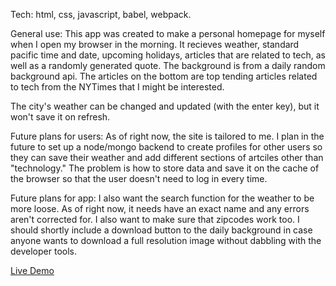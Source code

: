 Tech: html, css, javascript, babel, webpack.

General use:
This app was created to make a personal homepage for myself when I open my browser in the morning. It recieves weather, standard pacific time and date, upcoming holidays, articles that are related to tech, as well as a randomly generated quote. The background is from a daily random background api. The articles on the bottom are top tending articles related to tech from the NYTimes that I might be interested. 

The city's weather can be changed and updated (with the enter key), but it won't save it on refresh. 

Future plans for users:
As of right now, the site is tailored to me. I plan in the future to set up a node/mongo backend to create profiles for other users so they can save their weather and add different sections of artciles other than "technology." The problem is how to store data and save it on the cache of the browser so that the user doesn't need to log in every time. 

Future plans for app:
I also want the search function for the weather to be more loose. As of right now, it needs have an exact name and any errors aren't corrected for. I also want to make sure that zipcodes work too. I should shortly include a download button to the daily background in case anyone wants to download a full resolution image without dabbling with the developer tools. 


[Live Demo](https://brandonjoe.github.io/homepage/)
